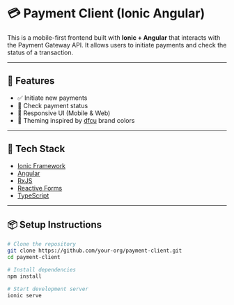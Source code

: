 # 💳 Payment Client (Ionic Angular)

This is a mobile-first frontend built with **Ionic + Angular** that interacts with the Payment Gateway API. It allows users to initiate payments and check the status of a transaction.

---

## 🚀 Features

- ✅ Initiate new payments
- 🔁 Check payment status
- 📱 Responsive UI (Mobile & Web)
- 🎨 Theming inspired by [dfcu](https://www.dfculimited.com) brand colors

---

## 🧰 Tech Stack

- [Ionic Framework](https://ionicframework.com/)
- [Angular](https://angular.io/)
- [RxJS](https://rxjs.dev/)
- [Reactive Forms](https://angular.io/guide/reactive-forms)
- [TypeScript](https://www.typescriptlang.org/)

---

## 📦 Setup Instructions

```bash
# Clone the repository
git clone https://github.com/your-org/payment-client.git
cd payment-client

# Install dependencies
npm install

# Start development server
ionic serve
